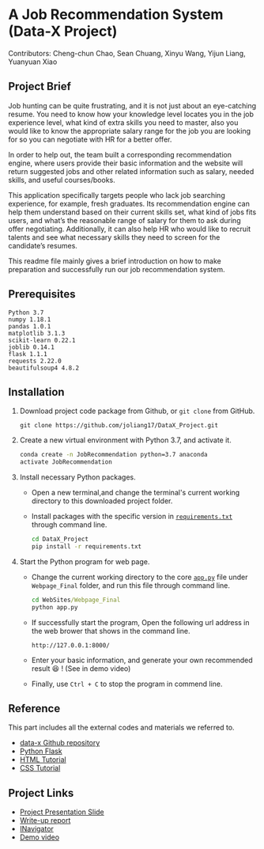 # A Job Recommendation System (Data-X Project)

Contributors: Cheng-chun Chao, Sean Chuang, Xinyu Wang, Yijun Liang, Yuanyuan Xiao

## Project Brief

Job hunting can be quite frustrating, and it is not just about an eye-catching resume.  You need to know how your knowledge level locates you in the job experience level, what kind of extra skills you need to master, also you would like to know the appropriate salary range for the job you are looking for so you can negotiate with HR for a better offer.

In order to help out, the team built a corresponding recommendation engine, where users provide their basic information and the website will return suggested jobs and other related information such as salary, needed skills, and useful courses/books.

This application specifically targets people who lack job searching experience, for example, fresh graduates. Its recommendation engine can help them understand based on their current skills set, what kind of jobs fits users, and what’s the reasonable range of salary for them to ask during offer negotiating. Additionally, it can also help HR who would like to recruit talents and see what necessary skills they need to screen for the candidate’s resumes.

This readme file mainly gives a brief introduction on how to make preparation and successfully run our job recommendation system.

## Prerequisites

```
Python 3.7
numpy 1.18.1
pandas 1.0.1
matplotlib 3.1.3
scikit-learn 0.22.1
joblib 0.14.1
flask 1.1.1
requests 2.22.0
beautifulsoup4 4.8.2
```

## Installation

1. Download project code package from Github, or `git clone` from GitHub.

     ```
     git clone https://github.com/joliang17/DataX_Project.git
     ```

2. Create a new virtual environment with Python 3.7, and activate it.

     ```bat
     conda create -n JobRecommendation python=3.7 anaconda
     activate JobRecommendation
     ```

3. Install necessary Python packages.

    - Open a new terminal,and change the terminal's current working directory to this downloaded project folder.
    - Install packages with the specific version in [`requirements.txt`](requirements.txt) through command line.

        ```bat
        cd DataX_Project
        pip install -r requirements.txt
        ```

4. Start the Python program for web page.
   - Change the current working directory to the core [`app.py`](WebSites/Webpage_Final/app.py) file under `Webpage_Final` folder, and run this file through command line.

        ```bat
        cd WebSites/Webpage_Final
        python app.py
        ```

   - If successfully start the program, Open the following url address in the web brower that shows in the command line.

        ```
        http://127.0.0.1:8000/
        ```

   - Enter your basic information, and generate your own recommended result :laughing: ! (See in demo video)
  
   - Finally, use `Ctrl + C` to stop the program in commend line.

## Reference

This part includes all the external codes and materials we referred to.

- [data-x Github repository](https://github.com/ikhlaqsidhu/data-x)
- [Python Flask](https://flask.palletsprojects.com/en/1.1.x/tutorial/)
- [HTML Tutorial](https://www.w3schools.com/html/)
- [CSS Tutorial](https://www.w3schools.com/css/)

## Project Links

- [Project Presentation Slide]()
- [Write-up report](Deliverables/Final%20Report.pdf)
- [INavigator](Deliverables/iNavigator.pdf)
- [Demo video]()
